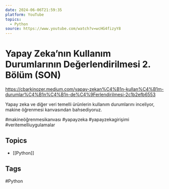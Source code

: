 ```yaml
---
date: 2024-06-06T21:59:35
platform: YouTube
topics:
  - Python
source: https://www.youtube.com/watch?v=wcHG4fizyY8
---
```

# Yapay Zeka’nın Kullanım Durumlarının Değerlendirilmesi 2. Bölüm (SON)

https://cbarkinozer.medium.com/yapay-zekan%C4%B1n-kullan%C4%B1m-durumlar%C4%B1n%C4%B1n-de%C4%9Ferlendirilmesi-2c1b2efb6553

Yapay zeka ve diğer veri temelli ürünlerin kullanım durumlarını inceliyor, makine öğrenmesi kanvasından bahsediyoruz.

#makineöğrenmesikanvası #yapayzeka #yapayzekagirişimi #veritemelliuygulamalar

## Topics
- [[Python]]

## Tags
#Python